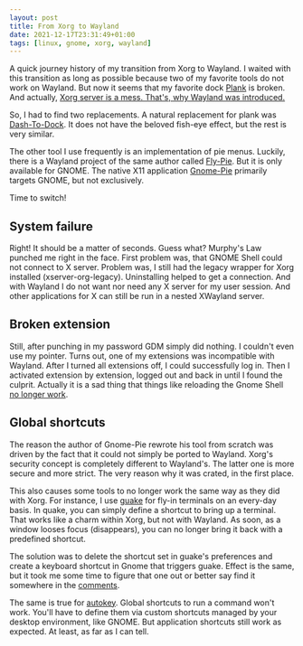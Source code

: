 ```yaml
---
layout: post
title: From Xorg to Wayland
date: 2021-12-17T23:31:49+01:00
tags: [linux, gnome, xorg, wayland]
---
```


A quick journey history of my transition from Xorg to Wayland. I waited with this transition as long as possible because two of my favorite tools do not work on 
Wayland. But now it seems that my favorite dock [Plank](https://github.com/ricotz/plank) is broken. And actually, [Xorg server is a mess. That's, why Wayland was
introduced.](https://wayland.freedesktop.org/faq)

So, I had to find two replacements. A natural replacement for plank was [Dash-To-Dock](https://extensions.gnome.org/extension/307/dash-to-dock/). It does not 
have the beloved fish-eye effect, but the rest is very similar. 

The other tool I use frequently is an implementation of pie menus. Luckily, there is a Wayland project of the same author called [Fly-Pie](https://extensions.gnome.org/extension/3433/fly-pie/).
But it is only available for GNOME. The native X11 application [Gnome-Pie](https://github.com/Schneegans/Gnome-Pie) primarily targets GNOME, but not exclusively.

Time to switch!

## System failure

Right! It should be a matter of seconds. Guess what? Murphy's Law punched me right in the face. First problem was, that GNOME Shell
could not connect to X server. Problem was, I still had the legacy wrapper for Xorg installed (xserver-org-legacy). Uninstalling helped to get a connection. And 
with Wayland I do not want nor need any X server for my user session. And other applications for X can still be run in a nested XWayland server.

## Broken extension

Still, after punching in my password GDM simply did nothing. I couldn't even use my pointer.
Turns out, one of my extensions was incompatible with Wayland. After I turned all extensions off, I could successfully log in. Then I activated extension 
by extension, logged out and back in until I found the culprit. Actually it is a sad thing that things like reloading the Gnome Shell [no longer work](https://mail.gnome.org/archives/commits-list/2015-March/msg01019.html).

## Global shortcuts

The reason the author of Gnome-Pie rewrote his tool from scratch was driven by the fact that it could not simply be ported to Wayland. Xorg's security concept is
completely different to Wayland's. The latter one is more secure and more strict. The very reason why it was crated, in the first place.



This also causes some tools to no longer work the same way as they did with Xorg. For instance, I use [guake](https://github.com/Guake/guake) for fly-in terminals 
on an every-day basis. In quake, you can simply define a shortcut to bring up a terminal. That works like a charm within Xorg, but not with Wayland. As soon, as 
a window looses focus (disappears), you can no longer bring it back with a predefined shortcut.

The solution was to delete the shortcut set in guake's preferences and create a keyboard shortcut in Gnome that triggers guake. Effect is the same, but it took me 
some time to figure that one out or better say find it somewhere in the [comments](https://github.com/Guake/guake/issues/1642).

The same is true for [autokey](https://github.com/autokey/autokey). Global shortcuts to run a command won't work. You'll have to define them via custom shortcuts 
managed by your desktop environment, like GNOME. But application shortcuts still work as expected. At least, as far as I can tell.

